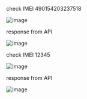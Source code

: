 check IMEI 490154203237518

![image](https://github.com/GintautasTubilevicius/MTTC_task/assets/98910155/e43d60e5-7b91-437e-8161-53a32b6c2d53)

response from API

![image](https://github.com/GintautasTubilevicius/MTTC_task/assets/98910155/f50b6716-8210-4984-96e5-15a82dfc9070)


check IMEI 12345

![image](https://github.com/GintautasTubilevicius/MTTC_task/assets/98910155/73a8efc6-3cf1-4c4e-ad70-a38e47f7abca)

response from API

![image](https://github.com/GintautasTubilevicius/MTTC_task/assets/98910155/1bcf8685-37ce-4911-9cd3-1b0d7e292a6e)

